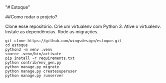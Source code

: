 "# Estoque"

##Como rodar o projeto?


Clone esse repositório.
Crie um virtualenv com Python 3.
Ative o virtualenv.
Instale as dependências.
Rode as migrações.

```
git clone https://github.com/wingsdesign/estoque.git
cd estoque
python3 -m venv .venv
source .venv/bin/activate
pip install -r requirements.txt
python contrib/env_gen.py
python manage.py migrate
python manage.py createsuperuser
python manage.py runserver
```